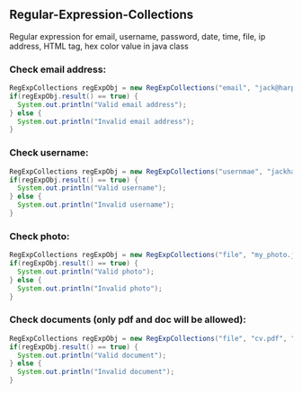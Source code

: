## Regular-Expression-Collections
Regular expression for email, username, password, date, time, file, ip address, HTML tag, hex color value in java class

### Check email address:
```java
RegExpCollections regExpObj = new RegExpCollections("email", "jack@harper.com");
if(regExpObj.result() == true) {
  System.out.println("Valid email address");
} else {
  System.out.println("Invalid email address");
}
```

### Check username:
```java
RegExpCollections regExpObj = new RegExpCollections("usernmae", "jackharper");
if(regExpObj.result() == true) {
  System.out.println("Valid username");
} else {
  System.out.println("Invalid username");
}
```

### Check photo:
```java
RegExpCollections regExpObj = new RegExpCollections("file", "my_photo.jpg", "jpg|png|gif");
if(regExpObj.result() == true) {
  System.out.println("Valid photo");
} else {
  System.out.println("Invalid photo");
}
```

### Check documents (only pdf and doc will be allowed):
```java
RegExpCollections regExpObj = new RegExpCollections("file", "cv.pdf", "pdf|doc");
if(regExpObj.result() == true) {
  System.out.println("Valid document");
} else {
  System.out.println("Invalid document");
}
```
